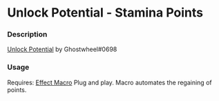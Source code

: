 # Unlock Potential - Stamina Points

### Description
[Unlock Potential](https://docs.google.com/document/d/1p-sIcCQ0hEMJswoJmB-951A5Rryx2q9zYUoksOBLeSw/edit) by Ghostwheel#0698

### Usage
Requires: [Effect Macro](https://foundryvtt.com/packages/effectmacro)
Plug and play. Macro automates the regaining of points.